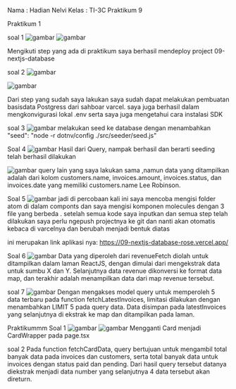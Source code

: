 Nama : Hadian Nelvi
Kelas : TI-3C
Praktikum 9

Praktikum 1

soal 1
![gambar](img/1.jpeg)
![gambar](img/2.jpeg)

Mengikuti step yang ada di praktikum saya berhasil mendeploy project 09-nextjs-database

soal 2
![gambar](img/4.png)

![gambar](img/3.png)

Dari step yang sudah saya lakukan saya sudah dapat melakukan pembuatan basisdata Postgress dari sahboar varcel. saya juga berhasil dalam mengkonvigurasi lokal .env serta saya juga mengetahui cara instalasi SDK 

soal 3
![gambar](img/5.png)
melakukan seed ke database dengan menambahkan "seed": "node -r dotnv/config ./src/seeder/seed.js"

Soal 4
![gambar](img/6.jpeg)
Hasil dari Query, nampak berhasil dan berarti seeding telah berhasil dilakukan

![gambar](img/7.png)
query lain yang saya lakukan sama ,namun data yang ditampilkan adalah dari kolom customers.name, invoices.amount, invoices.status, dan invoices.date yang memiliki customers.name Lee Robinson.

Soal 5
![gambar](img/8.png)
jadi di percobaan kali ini saya mencoba mengisi folder atom di dalam componts dan saya mengisi komponen molecules dengan 3 file yang berbeda . setelah semua kode saya inputkan dan semua step telah dilakukan saya perlu ngepush projectnya ke git dan nanti akan otomatis kebaca di varcelnya dan berubah menjadi bentuk diatas

ini merupakan link aplikasi nya: https://09-nextjs-database-rose.vercel.app/

Soal 6
![gambar](img/9.png)
Data yang diperoleh dari revenueFetch diolah untuk ditampilkan dalam laman ReactJS, dengan dimulai dari mengekstrak data untuk sumbu X dan Y. Selanjutnya data revenue dikonversi ke format data map, dan terakhir adalah menampilkan data dari map revenue tersebut.

soal 7
![gambar](img/10.png)
Dengan mengakses model query untuk memperoleh 5 data terbaru pada function fetchLatestInvoices, limitasi dilakukan dengan menambahkan LIMIT 5 pada query data. Data disimpan pada latestInvoices yang selanjutnya di ekstrak ke map dan ditampilkan pada laman.

Praktikummm
Soal 1
![gambar](img/12.png)
![gambar](img/11.png)
Mengganti Card menjadi CardWrapper pada page.tsx

soal 2
Pada function fetchCardData, query bertujuan untuk mengambil total banyak data pada invoices dan customers, serta total banyak data untuk invoices dengan status paid dan pending. Dari hasil query tersebut datanya diekstrak menjadi data number yang selanjutnya 4 data tersebut akan direturn.